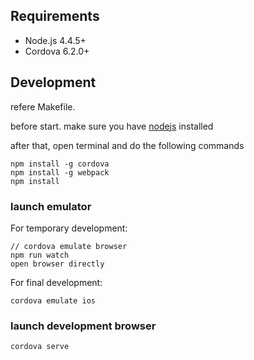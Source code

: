 ## Requirements

*   Node.js 4.4.5+
*   Cordova 6.2.0+


## Development

refere Makefile.

before start. make sure you have [nodejs](https://nodejs.org/en/) installed

after that, open terminal and do the following commands


    npm install -g cordova
    npm install -g webpack
    npm install

### launch emulator

For temporary development:


    // cordova emulate browser
    npm run watch
    open browser directly



For final development:


    cordova emulate ios


### launch development browser


	cordova serve


